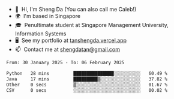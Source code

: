 <!---
tan-sd/tan-sd is a ✨ special ✨ repository because its `README.md` (this file) appears on your GitHub profile.
You can click the Preview link to take a look at your changes.
--->
- 👋  Hi, I'm Sheng Da (You can also call me Caleb!)
- 🌍  I'm based in Singapore
- 🎓  Penultimate student at Singapore Management University, Information Systems
- 🖥️  See my portfolio at [tanshengda.vercel.app](https://tanshengda.vercel.app/)
- 📫  Contact me at [shengdatan@gmail.com](mailto:shengdatan@gmail.com)

<!--START_SECTION:waka-->

```txt
From: 30 January 2025 - To: 06 February 2025

Python   28 mins         ███████████████░░░░░░░░░░   60.49 %
Java     17 mins         █████████▒░░░░░░░░░░░░░░░   37.82 %
Other    0 secs          ▒░░░░░░░░░░░░░░░░░░░░░░░░   01.67 %
CSV      0 secs          ░░░░░░░░░░░░░░░░░░░░░░░░░   00.02 %
```

<!--END_SECTION:waka-->

